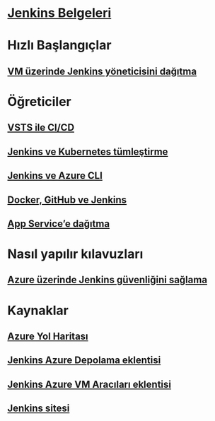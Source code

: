 # [Jenkins Belgeleri](index.md)
# Hızlı Başlangıçlar
## [VM üzerinde Jenkins yöneticisini dağıtma](/azure/jenkins/install-jenkins-solution-template)
# Öğreticiler
## [VSTS ile CI/CD](https://www.visualstudio.com/docs/build/apps/jenkins/build-deploy-jenkins)
## [Jenkins ve Kubernetes tümleştirme](/azure/container-service/container-service-kubernetes-jenkins)
## [Jenkins ve Azure CLI](/azure/jenkins/execute-cli-jenkins-pipeline)
## [Docker, GitHub ve Jenkins](/azure/virtual-machines/linux/tutorial-jenkins-github-docker-cicd)
## [App Service’e dağıtma](/azure/jenkins/deploy-Jenkins-app-service-plugin)
# Nasıl yapılır kılavuzları
## [Azure üzerinde Jenkins güvenliğini sağlama](https://jenkins.io/blog/2017/04/20/secure-jenkins-on-azure/)
# Kaynaklar
## [Azure Yol Haritası](https://azure.microsoft.com/roadmap/)
## [Jenkins Azure Depolama eklentisi](https://plugins.jenkins.io/windows-azure-storage)
## [Jenkins Azure VM Aracıları eklentisi](https://plugins.jenkins.io/azure-vm-agents)
## [Jenkins sitesi](https://jenkins.io/)
